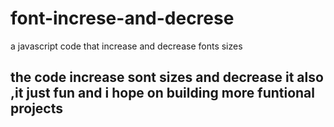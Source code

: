 # font-increse-and-decrese
a javascript code that increase and decrease fonts sizes 
## the code increase sont sizes and decrease it also ,it just fun and i hope on building more funtional projects
